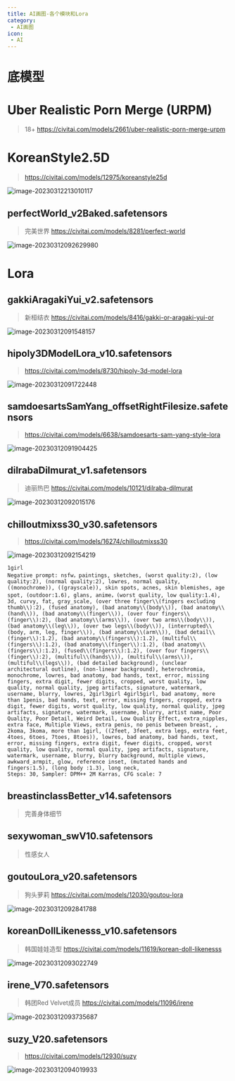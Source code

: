 ```yaml
---
title: AI画图-各个模块和Lora
category:
 - AI画图
icon:
 - AI
---
```


# 底模型

# Uber Realistic Porn Merge (URPM)

> 18+ https://civitai.com/models/2661/uber-realistic-porn-merge-urpm

# KoreanStyle2.5D

> https://civitai.com/models/12975/koreanstyle25d

![image-20230312213010117](.\images\image-20230312213010117.png)

## perfectWorld_v2Baked.safetensors

> 完美世界 https://civitai.com/models/8281/perfect-world

![image-20230312092629980](.\各个模块和Lora\images\image-20230312092629980.png)



# Lora

## gakkiAragakiYui_v2.safetensors

>  新桓结衣  https://civitai.com/models/8416/gakki-or-aragaki-yui-or

![image-20230312091548157](.\images\image-20230312091548157.png)

## hipoly3DModelLora_v10.safetensors

> https://civitai.com/models/8730/hipoly-3d-model-lora

![image-20230312091722448](.\images\image-20230312091722448.png)

## samdoesartsSamYang_offsetRightFilesize.safetensors

> https://civitai.com/models/6638/samdoesarts-sam-yang-style-lora

![image-20230312091904425](.\images\image-20230312091904425.png)

## dilrabaDilmurat_v1.safetensors

> 迪丽热巴 https://civitai.com/models/10121/dilraba-dilmurat

![image-20230312092015176](.\images\image-20230312092015176.png)

## chilloutmixss30_v30.safetensors

> https://civitai.com/models/16274/chilloutmixss30

![image-20230312092154219](.\images\image-20230312092154219.png)

```
1girl
Negative prompt: nsfw，paintings, sketches, (worst quality:2), (low quality:2), (normal quality:2), lowres, normal quality, ((monochrome)), ((grayscale)), skin spots, acnes, skin blemishes, age spot, (outdoor:1.6), glans, anime，(worst quality, low quality:1.4), 3d, curvy, fat, gray_scale, (over three finger\\(fingers excluding thumb\\):2), (fused anatomy), (bad anatomy\\(body\\)), (bad anatomy\\(hand\\)), (bad anatomy\\(finger\\)), (over four fingers\\(finger\\):2), (bad anatomy\\(arms\\)), (over two arms\\(body\\)), (bad anatomy\\(leg\\)), (over two legs\\(body\\)), (interrupted\\(body, arm, leg, finger\\)), (bad anatomy\\(arm\\)), (bad detail\\(finger\\):1.2), (bad anatomy\\(fingers\\):1.2), (multiful\\(fingers\\):1.2), (bad anatomy\\(finger\\):1.2), (bad anatomy\\(fingers\\):1.2), (fused\\(fingers\\):1.2), (over four fingers\\(finger\\):2), (multiful\\(hands\\)), (multiful\\(arms\\)), (multiful\\(legs\\)), (bad detailed background), (unclear architectural outline), (non-linear background), heterochromia, monochrome, lowres, bad anatomy, bad hands, text, error, missing fingers, extra digit, fewer digits, cropped, worst quality, low quality, normal quality, jpeg artifacts, signature, watermark, username, blurry, lowres, 2girl3girl 4girl5girl, bad anatomy, more than 1penis, bad hands, text, error, missing fingers, cropped, extra digit, fewer digits, worst quality, low quality, normal quality, jpeg artifacts, signature, watermark, username, blurry, artist name, Poor Quality, Poor Detail, Weird Detail, Low Quality Effect, extra_nipples, extra face, Multiple Views, extra penis, no penis between breast, , 2koma, 3koma, more than 1girl, ((2feet, 3feet, extra legs, extra feet, 4toes, 6toes, 7toes, 8toes)), lowres, bad anatomy, bad hands, text, error, missing fingers, extra digit, fewer digits, cropped, worst quality, low quality, normal quality, jpeg artifacts, signature, watermark, username, blurry, blurry background, multiple views, awkward_armpit, glow, reference inset, (mutated hands and fingers:1.5), (long body :1.3), long neck,
Steps: 30, Sampler: DPM++ 2M Karras, CFG scale: 7
```



## breastinclassBetter_v14.safetensors

> 完善身体细节

## sexywoman_swV10.safetensors

> 性感女人

## goutouLora_v20.safetensors

> 狗头萝莉 https://civitai.com/models/12030/goutou-lora

![image-20230312092841788](.\images\image-20230312092841788.png)

## koreanDollLikenesss_v10.safetensors

> 韩国娃娃造型 https://civitai.com/models/11619/korean-doll-likenesss

![image-20230312093022749](.\images\image-20230312093022749.png)

## irene_V70.safetensors

> 韩团Red Velvet成员 https://civitai.com/models/11096/irene

![image-20230312093735687](.\images\image-20230312093735687.png)

## suzy_V20.safetensors

>  https://civitai.com/models/12930/suzy

![image-20230312094019933](.\images\image-20230312094019933.png)

